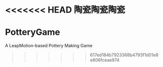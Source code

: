 <<<<<<< HEAD
陶瓷陶瓷陶瓷
=======
# PotteryGame
A LeapMotion-based  Pottery Making Game
>>>>>>> 617ed184b7923368b4793f1d01e8e806fceae974
